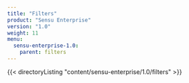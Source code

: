 ```yaml
---
title: "Filters"
product: "Sensu Enterprise"
version: "1.0"
weight: 11
menu:
  sensu-enterprise-1.0:
    parent: filters
---
```


{{< directoryListing "content/sensu-enterprise/1.0/filters" >}}
